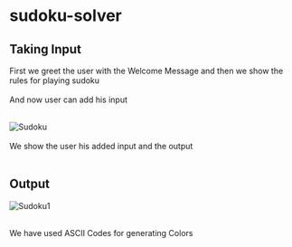 # sudoku-solver
 ## Taking Input
First we greet the user with the Welcome Message and then we show the rules for playing sudoku <br><br>
And now user can add his input<br><br>

![Sudoku](https://user-images.githubusercontent.com/82304249/222415607-0f05e6a5-cfd3-4acf-9bf5-355d37c26a7e.jpg)<br><br>
We show the user his added input and the output <br> <br>
 ## Output

![Sudoku1](https://user-images.githubusercontent.com/82304249/222416229-514391ae-9168-49b9-9d24-bae69ef79bbb.jpg)<br><br>

We have used ASCII Codes for generating Colors

